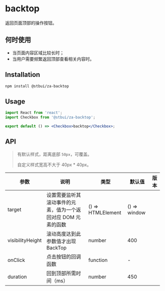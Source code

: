 # backtop

返回页面顶部的操作按钮。

## 何时使用

-   当页面内容区域比较长时；
-   当用户需要频繁返回顶部查看相关内容时。

## Installation

```sh
npm install @stbui/za-backtop
```

## Usage

```jsx
import React from 'react';
import Checkbox from '@stbui/za-backtop';

export default () => <Checkbox>backtop</Checkbox>;
```

## API

> 有默认样式，距离底部 `50px`，可覆盖。
>
> 自定义样式宽高不大于 40px \* 40px。

| 参数             | 说明                                                          | 类型              | 默认值       | 版本 |
| ---------------- | ------------------------------------------------------------- | ----------------- | ------------ | ---- |
| target           | 设置需要监听其滚动事件的元素，值为一个返回对应 DOM 元素的函数 | () => HTMLElement | () => window |      |
| visibilityHeight | 滚动高度达到此参数值才出现 BackTop                            | number            | 400          |      |
| onClick          | 点击按钮的回调函数                                            | function          | -            |      |
| duration         | 回到顶部所需时间（ms）                                        | number            | 450          |      |
